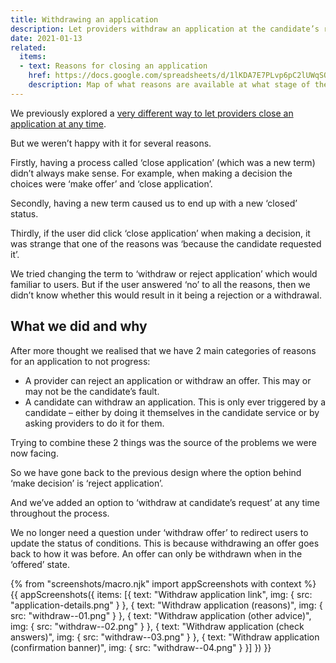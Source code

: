 ```yaml
---
title: Withdrawing an application
description: Let providers withdraw an application at the candidate’s request at any time
date: 2021-01-13
related:
  items:
  - text: Reasons for closing an application
    href: https://docs.google.com/spreadsheets/d/1lKDA7E7PLvp6pC2lUWqSOK4AycfpLV0TOpkp_o-R4nY/edit#gid=0
    description: Map of what reasons are available at what stage of the application process
---
```


We previously explored a [very different way to let providers close an application at any time](/manage-teacher-training-applications/closing-an-application/).

But we weren’t happy with it for several reasons.

Firstly, having a process called ‘close application’ (which was a new term) didn’t always make sense. For example, when making a decision the choices were ‘make offer’ and ‘close application’.

Secondly, having a new term caused us to end up with a new ‘closed’ status.

Thirdly, if the user did click ‘close application’ when making a decision, it was strange that one of the reasons was ‘because the candidate requested it’.

We tried changing the term to ‘withdraw or reject application’ which would familiar to users. But if the user answered ‘no’ to all the reasons, then we didn’t know whether this would result in it being a rejection or a withdrawal.

## What we did and why

After more thought we realised that we have 2 main categories of reasons for an application to not progress:

- A provider can reject an application or withdraw an offer. This may or may not be the candidate’s fault.
- A candidate can withdraw an application. This is only ever triggered by a candidate – either by doing it themselves in the candidate service or by asking providers to do it for them.

Trying to combine these 2 things was the source of the problems we were now facing.

So we have gone back to the previous design where the option behind ‘make decision’ is ‘reject application’.

And we’ve added an option to ‘withdraw at candidate’s request’ at any time throughout the process.

We no longer need a question under ‘withdraw offer’ to redirect users to update the status of conditions. This is because withdrawing an offer goes back to how it was before. An offer can only be withdrawn when in the ‘offered’ state.

{% from "screenshots/macro.njk" import appScreenshots with context %}
{{ appScreenshots({
  items: [{
    text: "Withdraw application link",
    img: {
      src: "application-details.png"
    }
  }, {
    text: "Withdraw application (reasons)",
    img: {
      src: "withdraw--01.png"
    }
  }, {
    text: "Withdraw application (other advice)",
    img: {
      src: "withdraw--02.png"
    }
  }, {
    text: "Withdraw application (check answers)",
    img: {
      src: "withdraw--03.png"
    }
  }, {
    text: "Withdraw application (confirmation banner)",
    img: {
      src: "withdraw--04.png"
    }
  }]
}) }}
